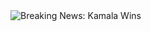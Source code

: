 <!DOCTYPE html>
<html lang="en">
<head>
  <meta charset="UTF-8">
  <meta name="viewport" content="width=device-width, initial-scale=1.0">
  <title>Breaking News: Kamala Wins</title>
  <link rel="stylesheet" href="styles.css">
</head>
<body>
  <div class="image-container">
    <img src="Screenshot 2024-11-07 at 6.06.36 PM.png" alt="Breaking News: Kamala Wins">
  </div>
</body>
</html>
